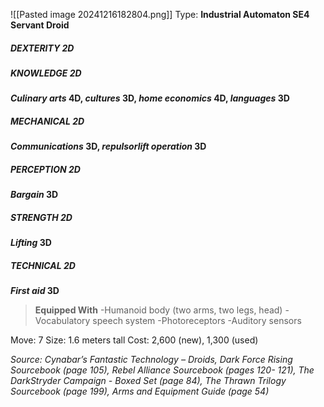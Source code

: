 ![[Pasted image 20241216182804.png]]
Type: **Industrial Automaton SE4 Servant Droid**
##### DEXTERITY 2D
##### KNOWLEDGE 2D
***Culinary arts* 4D, *cultures* 3D, *home economics* 4D, *languages* 3D**
##### MECHANICAL 2D
***Communications* 3D, *repulsorlift operation* 3D**
##### PERCEPTION 2D
***Bargain* 3D**
##### STRENGTH 2D
***Lifting* 3D**
##### TECHNICAL 2D
***First aid* 3D**

> **Equipped With**
> -Humanoid body (two
> arms, two legs, head)
> -Vocabulatory speech
> system
> -Photoreceptors
> -Auditory sensors

Move: 7
Size: 1.6 meters tall
Cost: 2,600 (new), 1,300 (used)

*Source: Cynabar’s Fantastic Technology – Droids, Dark Force Rising Sourcebook (page 105), Rebel Alliance Sourcebook (pages 120- 121), The DarkStryder Campaign - Boxed Set (page 84), The Thrawn Trilogy Sourcebook (page 199), Arms and Equipment Guide (page 54)*